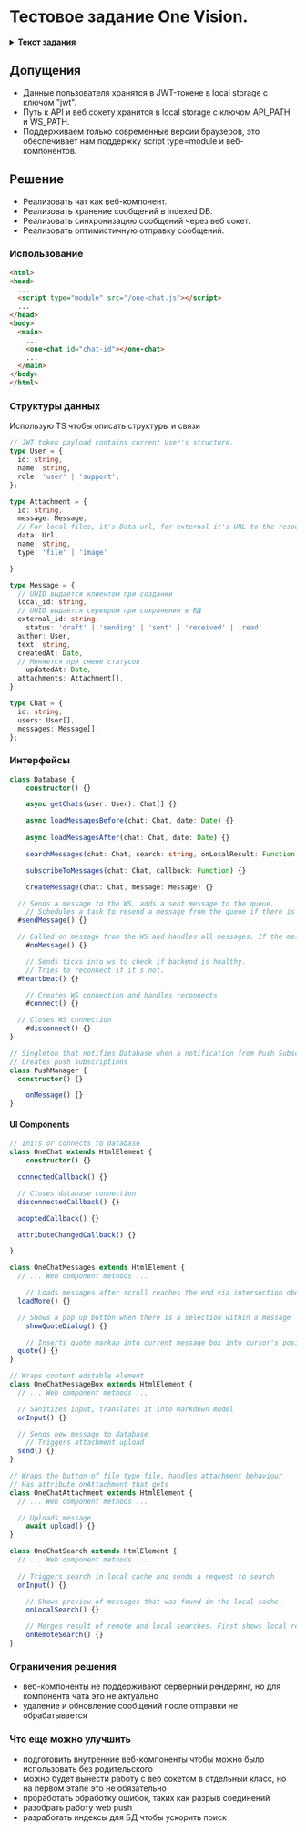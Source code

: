 # Тестовое задание One Vision.

<details class="my-3">
<summary><b>Текст задания</b></summary>

Компания “OneCar” предоставляет услуг по ремонту автомобилей. У них уже есть сайт где	можно зарегистрироваться, записаться на ремонт или обслуживание, отследить статус ремонта и полную смету.

Теперь компания хочет добавить на свой сайт небольшую форму с чатом для общения с	клиентами. В чате нужны следующие возможности:

- Отображать все сообщения из диалога с датой отправки и именами участников (сотрудников компании и клиента)
- Отправлять сообщения в чат
- Прикреплять фотографии и документы к сообщениям
- Отображать и менять статус доставки сообщения
- Отвечать на определенные сообщения при помощи цитирования
- Искать по содержимому сообщений
- Уведомлять пользователя/сотрудника о появлении нового сообщения
- (Дополнительно) Иметь возможность базового форматирования (B, U, I, маркеры, гиперссылки) при отправке сообщения

Необходимо продумать подход к разработке и структуру компонента для чата и предоставить в качестве результата выполнения задания:

- Список необходимых классов для реализации компонента с набором методов и свойств
- Описание механизмов взаимодействия классов, набора вызываемых событий и статусов
- Структуру данных для взаимодействия с сервером при получении и отправки сообщений

Нужен только макет компонента с использованием ES6 классов, без его реализации.
</details>

## Допущения
- Данные пользователя хранятся в JWT-токене в local storage с ключом "jwt".
- Путь к API и веб сокету хранится в local storage с ключом API_PATH и WS_PATH.
- Поддерживаем только современные версии браузеров, это обеспечивает нам поддержку script type=module и веб-компонентов.

## Решение
- Реализовать чат как веб-компонент.
- Реализовать хранение сообщений в indexed DB.
- Реализовать синхронизацию сообщений через веб сокет.
- Реализовать оптимистичную отправку сообщений.

### Использование

```html
<html>
<head>
  ...
  <script type="module" src="/one-chat.js"></script>
  ...
</head>
<body>
  <main>
    ...
    <one-chat id="chat-id"></one-chat>
    ...
  </main>
</body>
</html>
```

### Структуры данных
Использую TS чтобы описать структуры и связи
```ts
// JWT token payload contains current User's structure.
type User = {
  id: string,
  name: string,
  role: 'user' | 'support',
};

type Attachment = {
  id: string,
  message: Message,
  // For local files, it's Data url, for external it's URL to the resource
  data: Url, 
  name: string,
  type: 'file' | 'image'

}

type Message = {
  // UUID выдается клиентом при создании
  local_id: string, 
  // UUID выдается сервером при сохранении в БД
  external_id: string,
	status: 'draft' | 'sending' | 'sent' | 'received' | 'read'
  author: User, 
  text: string,
  createdAt: Date,
  // Меняется при смене статусов 
	updatedAt: Date,
  attachments: Attachment[],
}

type Chat = {
  id: string,
  users: User[],
  messages: Message[],
};
```

### Интерфейсы


```ts
class Database {
	constructor() {}

	async getChats(user: User): Chat[] {}

	async loadMessagesBefore(chat: Chat, date: Date) {}
	
	async loadMessagesAfter(chat: Chat, date: Date) {}

	searchMessages(chat: Chat, search: string, onLocalResult: Function, onRemoteResult: Function) {}

	subscribeToMessages(chat: Chat, callback: Function) {}

	createMessage(chat: Chat, message: Message) {}

  // Sends a message to the WS, adds a sent message to the queue.
	// Schedules a task to resend a message from the queue if there is no response in some time
  #sendMessage() {}

  // Called on message from the WS and handles all messages. If the message is a response, it contains the "requestId".
	#onMessage() {}

	// Sends ticks into ws to check if backend is healthy.
	// Tries to reconnect if it's not.
  #heartbeat() {}

	// Creates WS connection and handles reconnects
	#connect() {}

  // Closes WS connection
	#disconnect() {}
}

// Singleton that notifies Database when a notification from Push Subscription is arrived
// Creates push subscriptions
class PushManager {
  constructor() {}

	onMessage() {}
}
```



#### UI Components
```ts
// Inits or connects to database
class OneChat extends HtmlElement {
	constructor() {}

  connectedCallback() {}

  // Closes database connection
  disconnectedCallback() {}

  adoptedCallback() {}

  attributeChangedCallback() {}

}

class OneChatMessages extends HtmlElement {
  // ... Web component methods ...

	// Loads messages after scroll reaches the end via intersection obderver
  loadMore() {}

  // Shows a pop up button when there is a selection within a message 
	showQuoteDialog() {} 

	// Inserts quote markap into current message box into cursor's position
  quote() {}
}

// Wraps content editable element
class OneChatMessageBox extends HtmlElement {
  // ... Web component methods ...

  // Sanitizes input, translates it into markdown model
  onInput() {}

  // Sends new message to database
	// Triggers attachment upload
  send() {}
}

// Wraps the button of file type file, handles attachment behaviour
// Has attribute onAttachment that gets 
class OneChatAttachment extends HtmlElement {
  // ... Web component methods ...

  // Uploads message 
	await upload() {}
}

class OneChatSearch extends HtmlElement {
  // ... Web component methods ...
 
  // Triggers search in local cache and sends a request to search 
  onInput() {}

	// Shows preview of messages that was found in the local cache.
	onLocalSearch() {}

	// Merges result of remote and local searches. First shows local results, then remote results. 
	onRemoteSearch() {}
}
```

### Ограничения решения
- веб-компоненты не поддерживают серверный рендеринг, но для компонента чата это не актуально
- удаление и обновление сообщений после отправки не обрабатывается

### Что еще можно улучшить
- подготовить внутренние веб-компоненты чтобы можно было использовать без родительского
- можно будет вынести работу с веб сокетом в отдельный класс, но на первом этапе это не обязательно
- проработать обработку ошибок, таких как разрыв соединений
- разобрать работу web push
- разработать индексы для БД чтобы ускорить поиск

